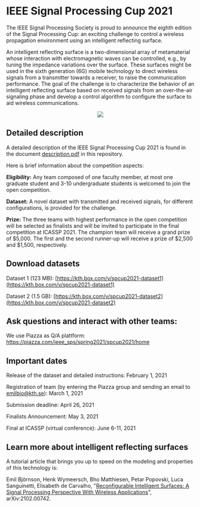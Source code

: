 # IEEE Signal Processing Cup 2021

The IEEE Signal Processing Society is proud to announce the eighth edition of the Signal Processing Cup: an exciting challenge to control a wireless propagation environment using an intelligent reflecting surface. 

An intelligent reflecting surface is a two-dimensional array of metamaterial whose interaction with electromagnetic waves can be controlled, e.g., by tuning the impedance variations over the surface. These surfaces might be used in the sixth generation (6G) mobile technology to direct wireless signals from a transmitter towards a receiver, to raise the communication performance. The goal of the challenge is to characterize the behavior of an intelligent reflecting surface based on received signals from an over-the-air signaling phase and develop a control algorithm to configure the surface to aid wireless communications.

<center><img src="https://signalprocessingsociety.org/sites/default/files/uploads/images/community_involvement/SPCup2021.jpg"></center>

## Detailed description

A detailed description of the IEEE Signal Processing Cup 2021 is found in the document [description.pdf](https://github.com/emilbjornson/SP_Cup_2021/blob/main/description.pdf) in this repository.

Here is brief information about the competition aspects:

**Eligibility:** Any team composed of one faculty member, at most one graduate student and 3-10 undergraduate students is welcomed to join the open competition.

**Dataset:** A novel dataset with transmitted and received signals, for different configurations, is provided for the challenge.

**Prize:** The three teams with highest performance in the open competition will be selected as finalists and will be invited to participate in the final competition at ICASSP 2021. The champion team will receive a grand prize of $5,000. The first and the second runner-up will receive a prize of $2,500 and $1,500, respectively.

## Download datasets

Dataset 1 (123 MB): [https://kth.box.com/v/spcup2021-dataset1](https://kth.box.com/v/spcup2021-dataset1)

Dataset 2 (1.5 GB): [https://kth.box.com/v/spcup2021-dataset2](https://kth.box.com/v/spcup2021-dataset2)


## Ask questions and interact with other teams:

We use Piazza as Q/A plattform: https://piazza.com/ieee_sps/spring2021/spcup2021/home


## Important dates

Release of the dataset and detailed instructions: February 1, 2021

Registration of team (by entering the Piazza group and sending an email to emilbjo@kth.se): March 1, 2021

Submission deadline: April 26, 2021

Finalists Announcement: May 3, 2021

Final at ICASSP (virtual conference): June 6-11, 2021


## Learn more about intelligent reflecting surfaces

A tutorial article that brings you up to speed on the modeling and properties of this technology is:

Emil Björnson, Henk Wymeersch, Bho Matthiesen, Petar Popovski, Luca Sanguinetti, Elisabeth de Carvalho, "[Reconfigurable Intelligent Surfaces: A Signal Processing Perspective With Wireless Applications](https://arxiv.org/pdf/2102.00742)", arXiv:2102.00742.
